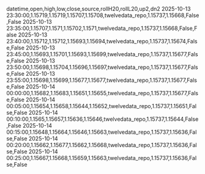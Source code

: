 datetime,open,high,low,close,source,rollH20,rollL20,up2,dn2
2025-10-13 23:30:00,1.15719,1.15719,1.15707,1.15708,twelvedata_repo,1.15737,1.15668,False,False
2025-10-13 23:35:00,1.15707,1.1571,1.15702,1.1571,twelvedata_repo,1.15737,1.15668,False,False
2025-10-13 23:40:00,1.15712,1.15712,1.15693,1.15694,twelvedata_repo,1.15737,1.15674,False,False
2025-10-13 23:45:00,1.15693,1.15701,1.15693,1.15699,twelvedata_repo,1.15737,1.15677,False,False
2025-10-13 23:50:00,1.15698,1.15704,1.15696,1.15697,twelvedata_repo,1.15737,1.15677,False,False
2025-10-13 23:55:00,1.15698,1.15699,1.15677,1.15677,twelvedata_repo,1.15737,1.15677,False,False
2025-10-14 00:00:00,1.15682,1.15683,1.15651,1.15655,twelvedata_repo,1.15737,1.15677,False,False
2025-10-14 00:05:00,1.15654,1.15658,1.15644,1.15652,twelvedata_repo,1.15737,1.15651,False,False
2025-10-14 00:10:00,1.1565,1.15657,1.15636,1.15646,twelvedata_repo,1.15737,1.15644,False,False
2025-10-14 00:15:00,1.15648,1.15664,1.15646,1.15663,twelvedata_repo,1.15737,1.15636,False,False
2025-10-14 00:20:00,1.15662,1.15677,1.15662,1.15668,twelvedata_repo,1.15737,1.15636,False,False
2025-10-14 00:25:00,1.15667,1.15668,1.15659,1.15663,twelvedata_repo,1.15737,1.15636,False,False

